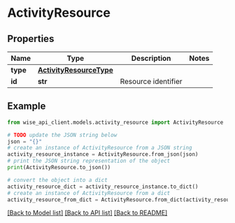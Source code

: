 # ActivityResource


## Properties

Name | Type | Description | Notes
------------ | ------------- | ------------- | -------------
**type** | [**ActivityResourceType**](ActivityResourceType.md) |  | 
**id** | **str** | Resource identifier | 

## Example

```python
from wise_api_client.models.activity_resource import ActivityResource

# TODO update the JSON string below
json = "{}"
# create an instance of ActivityResource from a JSON string
activity_resource_instance = ActivityResource.from_json(json)
# print the JSON string representation of the object
print(ActivityResource.to_json())

# convert the object into a dict
activity_resource_dict = activity_resource_instance.to_dict()
# create an instance of ActivityResource from a dict
activity_resource_from_dict = ActivityResource.from_dict(activity_resource_dict)
```
[[Back to Model list]](../README.md#documentation-for-models) [[Back to API list]](../README.md#documentation-for-api-endpoints) [[Back to README]](../README.md)



